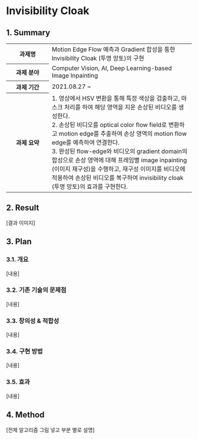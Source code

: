 # Invisibility Cloak



## 1. Summary

<table>
    <tr>
        <th align="center" width="100px">과제명</th>
        <td>Motion Edge Flow 예측과 Gradient 합성을 통한 Invisibility Cloak (투명 망토)의 구현</td>
    </tr>
    <tr>
    	<th align="center">과제 분야</th>
        <td>Computer Vision, AI, Deep Learning-based Image Inpainting</td>
    </tr>
    <tr>
        <th align="center">과제 기간</th>
        <td>2021.08.27 ~ </td>
    </tr>
    <tr>
    	<th align="center">과제 요약</th>
        <td>1. 영상에서 HSV 변환을 통해 특정 색상을 검출하고, 마스크 처리를 하여 해당 영역을 지운 손상된 비디오를 생성한다.<br>2. 손상된 비디오를 optical color flow field로 변환하고 motion edge를 추출하여 손상 영역의 motion flow edge를 예측하여 연결한다.<br>3. 완성된 flow-edge와 비디오의 gradient domain의 합성으로 손상 영역에 대해 프레임별 image inpainting (이미지 재구성)을 수행하고, 재구성 이미지를 비디오에 적용하여 손상된 비디오를 복구하여 invisibility cloak (투명 망토)의 효과를 구현한다.</td>
    </tr>
</table>




## 2. Result

[결과 이미지]



## 3. Plan

### 3.1. 개요

[내용]

### 3.2. 기존 기술의 문제점

[내용]

### 3.3. 창의성 & 적합성

[내용]

### 3.4. 구현 방법

[내용]

### 3.5. 효과

[내용]



## 4. Method

[전체 알고리즘 그림 넣고 부분 별로 설명]

